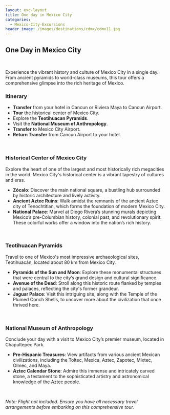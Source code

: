 ```yaml
---
layout: exc-layout
title: One day in Mexico City
categories:
  - Mexico-City-Excursions
header_image: /images/destinations/cdmx/cdmx11.jpg
---
```

## One Day in Mexico City

&nbsp;

Experience the vibrant history and culture of Mexico City in a single day. From ancient pyramids to world-class museums, this tour offers a comprehensive glimpse into the rich heritage of Mexico.

### Itinerary

- **Transfer** from your hotel in Cancun or Riviera Maya to Cancun Airport.
- **Tour** the historical center of Mexico City.
- Explore the **Teotihuacan Pyramids**.
- Visit the **National Museum of Anthropology**.
- **Transfer** to Mexico City Airport.
- **Return Transfer** from Cancun Airport to your hotel.

&nbsp;

### Historical Center of Mexico City

Explore the heart of one of the largest and most historically rich megacities in the world. Mexico City's historical center is a vibrant tapestry of cultures and eras.

- **Zócalo**: Discover the main national square, a bustling hub surrounded by historic architecture and lively activity.
- **Ancient Aztec Ruins**: Walk amidst the remnants of the ancient Aztec city of Tenochtitlan, which forms the foundation of modern Mexico City.
- **National Palace**: Marvel at Diego Rivera’s stunning murals depicting Mexico’s pre-Columbian history, colonial past, and revolutionary spirit. These colorful works offer a window into the nation’s rich history.

&nbsp;

### Teotihuacan Pyramids

Travel to one of Mexico's most impressive archaeological sites, Teotihuacán, located about 80 km from Mexico City.

- **Pyramids of the Sun and Moon**: Explore these monumental structures that were central to the city’s grand design and cultural significance.
- **Avenue of the Dead**: Stroll along this historic route flanked by temples and palaces, reflecting the city's former grandeur.
- **Jaguar Palace**: Visit this intriguing site, along with the Temple of the Plumed Conch Shells, to uncover more about the civilization that once thrived here.

&nbsp;

### National Museum of Anthropology

Conclude your day with a visit to Mexico City’s premier museum, located in Chapultepec Park.

- **Pre-Hispanic Treasures**: View artifacts from various ancient Mexican civilizations, including the Toltec, Mexica, Aztec, Zapotec, Mixtec, Olmec, and Maya.
- **Aztec Calendar Stone**: Admire this immense and intricately carved stone, a testament to the sophisticated artistry and astronomical knowledge of the Aztec people.

&nbsp;

*Note: Flight not included. Ensure you have all necessary travel arrangements before embarking on this comprehensive tour.*
